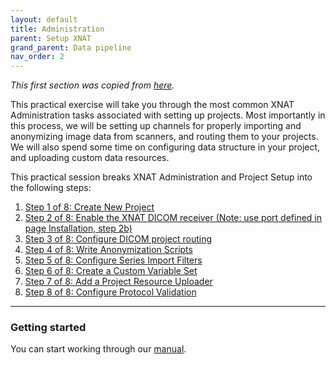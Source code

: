 ```yaml
---
layout: default
title: Administration
parent: Setup XNAT
grand_parent: Data pipeline
nav_order: 2
---
```


*This first section was copied from [here](https://wiki.xnat.org/display/XW2/Part+2%3A+XNAT+Administration).*

This practical exercise will take you through the most common XNAT Administration tasks associated with setting up projects. Most importantly in this process, we will be setting up channels for properly importing and anonymizing image data from scanners, and routing them to your projects. We will also spend some time on configuring data structure in your project, and uploading custom data resources.

This practical session breaks XNAT Administration and Project Setup into the following steps:
1. [Step 1 of 8: Create New Project](https://wiki.xnat.org/display/XW2/Step+1+of+8%3A+Create+New+Project)
2. [Step 2 of 8: Enable the XNAT DICOM receiver (Note: use port defined in page Installation, step 2b)](https://wiki.xnat.org/display/XW2/Step+2+of+8%3A+Enable+the+XNAT+DICOM+receiver)
3. [Step 3 of 8: Configure DICOM project routing](https://wiki.xnat.org/display/XW2/Step+3+of+8%3A+Configure+DICOM+project+routing)
4. [Step 4 of 8: Write Anonymization Scripts](https://wiki.xnat.org/display/XW2/Step+4+of+8%3A+Write+Anonymization+Scripts)
5. [Step 5 of 8: Configure Series Import Filters](https://wiki.xnat.org/display/XW2/Step+5+of+8%3A+Configure+Series+Import+Filters)
6. [Step 6 of 8: Create a Custom Variable Set](https://wiki.xnat.org/display/XW2/Step+6+of+8%3A+Create+a+Custom+Variable+Set)
7. [Step 7 of 8: Add a Project Resource Uploader](https://wiki.xnat.org/display/XW2/Step+7+of+8%3A+Add+a+Project+Resource+Uploader)
8. [Step 8 of 8: Configure Protocol Validation](https://wiki.xnat.org/display/XW2/Step+8+of+8%3A+Configure+Protocol+Validation)

***

### Getting started

You can start working through our [manual](../Manual/index.md).

